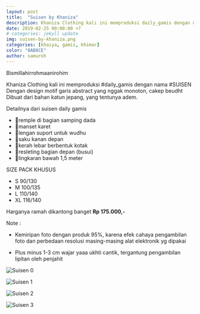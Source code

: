 ```yaml
---
layout: post
title:  "Suisen by Khaniza"
description: Khaniza Clothing kali ini memproduksi daily_gamis dengan nama SUISEN Dengan design motif garis abstract yang nggak monoton, cakep beudht Dibuat dari bahan katun jepang, yang tentunya adem.
date: 2019-02-25 00:00:00 +7
# categories: jekyll update
img: suisen-by-khaniza.png
categories: [khaiya, gamis, khimar]
color: "8AB8CE"
author: samuroh
---
```


Bismillahirrohmaanirohim

Khaniza Clothing kali ini memproduksi #daily_gamis dengan nama #SUISEN
Dengan design motif garis abstract yang nggak monoton, cakep beudht
Dibuat dari bahan katun jepang, yang tentunya adem.

Detailnya dari suisen daily gamis
- 🌷remple di bagian samping dada
- 🌷manset karet
- 🌷lengan suport untuk wudhu
- 🌷saku kanan depan
- 🌷kerah lebar berbentuk kotak
- 🌷resleting bagian depan (busui)
- 🌷lingkaran bawah 1,5 meter

SIZE PACK KHUSUS
- S 90/130
- M 100/135
- L 110/140
- XL 116/140

Harganya ramah dikantong banget **Rp 175.000,-**

Note :

- Kemiripan foto dengan produk 95%, karena efek cahaya pengambilan foto dan perbedaan resolusi masing-masing alat elektronik yg dipakai

- Plus minus 1-3 cm wajar yaaa ukhti cantik, tergantung pengambilan lipitan oleh penjahit

![Suisen 0](https://scontent-sin6-2.xx.fbcdn.net/v/t1.0-9/52602893_2128987390727676_4770755496648900608_n.jpg?_nc_cat=102&_nc_eui2=AeE7WeN8vSBsw3bjYoc3BDUOZiQ6DE_AidSkFZK2OBIR7bse8CYTDN76uG7aFDuyEAZK4DMXZa9tSKfYGRzmNH_OAfmz5s61DzGVFqLlO-I6cg&_nc_ht=scontent-sin6-2.xx&oh=2b03ee5f50ad5afd72cd2afb5be273ee&oe=5CE50674)


![Suisen 1](https://scontent-sin6-2.xx.fbcdn.net/v/t1.0-9/52598174_2128987410727674_1338413497079300096_n.jpg?_nc_cat=102&_nc_eui2=AeF9eF0I5LKX9IWdfR_TH2xwuqZLRdrah5CQW9a8KvhxnrPWJ2axO9HnuNdMHJz0OmP0bP9zE8y92i1quc7hk-XlpzZEPKj9o4XyZRNjgxPU2Q&_nc_ht=scontent-sin6-2.xx&oh=8caf8a8a03148f4a89a2d48cc9d74b9f&oe=5CE2A4CF)


![Suisen 2](https://scontent-sin6-2.xx.fbcdn.net/v/t1.0-9/52857916_2128987434061005_9008776117623980032_n.jpg?_nc_cat=104&_nc_eui2=AeGcWm0Zyzwgw6bQCmF40XBC1kXWJ5unPk30q7MdYW3L7Swskg0_lvWBmHj9WgIx6BHHPuDfEKk3YFmtSJVLQHDeNEgwkZAND0uFgk0wvJeFSQ&_nc_ht=scontent-sin6-2.xx&oh=905b48e6f559f43f11ed2f993a87198d&oe=5D1B6F63)


![Suisen 3](https://scontent-sin6-2.xx.fbcdn.net/v/t1.0-9/52859349_2128987457394336_5550793335095951360_n.jpg?_nc_cat=107&_nc_eui2=AeENkmKfpPgmOgvnvcng3G1t_Yl_8k5c-K_xeVX1SSgyvkfqS-JWmKYWssIX6hLm5LrEB-KcOBc8Biz2oZL1Lmz2bdJM-zAm1rOeu6ZfOE06Xw&_nc_ht=scontent-sin6-2.xx&oh=4addb5ff204fb9182db7a4cbbb5cd285&oe=5CE996D1)

